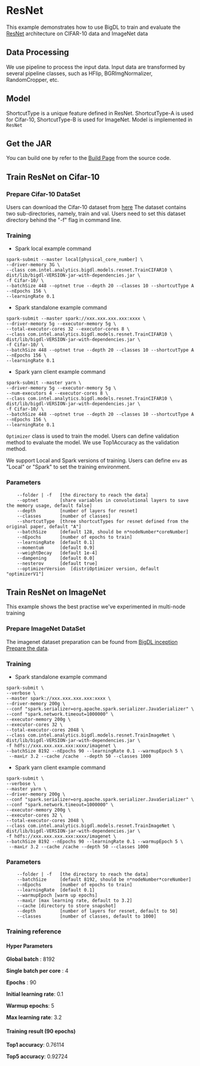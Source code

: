 # ResNet
This example demonstrates how to use BigDL to train and evaluate the [ResNet](https://arxiv.org/abs/1512.03385) architecture on CIFAR-10 data and ImageNet data

## Data Processing
We use pipeline to process the input data.
Input data are transformed by several pipeline classes, such as HFlip, BGRImgNormalizer, RandomCropper, etc.

## Model
ShortcutType is a unique feature defined in ResNet. ShortcutType-A is used for Cifar-10, ShortcutType-B is used for ImageNet.
Model is implemented in <code>ResNet</code>

## Get the JAR
You can build one by refer to the
[Build Page](https://bigdl-project.github.io/master/#ScalaUserGuide/install-build-src/) from the source code.


## Train ResNet on Cifar-10

### Prepare Cifar-10 DataSet

Users can download the Cifar-10 dataset from [here](https://www.cs.toronto.edu/~kriz/cifar.html)
The dataset contains two sub-directories, namely, train and val. Users need to set this dataset directory behind the "-f" flag in command line.

### Training
* Spark local example command
```shell
spark-submit --master local[physical_core_number] \
--driver-memory 3G \
--class com.intel.analytics.bigdl.models.resnet.TrainCIFAR10 \
dist/lib/bigdl-VERSION-jar-with-dependencies.jar \
-f Cifar-10/ \
--batchSize 448 --optnet true --depth 20 --classes 10 --shortcutType A --nEpochs 156 \
--learningRate 0.1
```
* Spark standalone example command
```shell
spark-submit --master spark://xxx.xxx.xxx.xxx:xxxx \
--driver-memory 5g --executor-memory 5g \
--total-executor-cores 32 --executor-cores 8 \
--class com.intel.analytics.bigdl.models.resnet.TrainCIFAR10 \
dist/lib/bigdl-VERSION-jar-with-dependencies.jar \
-f Cifar-10/ \
--batchSize 448 --optnet true --depth 20 --classes 10 --shortcutType A --nEpochs 156 \
--learningRate 0.1
```
* Spark yarn client example command
```shell
spark-submit --master yarn \
--driver-memory 5g --executor-memory 5g \
--num-executors 4 --executor-cores 8 \
--class com.intel.analytics.bigdl.models.resnet.TrainCIFAR10 \
dist/lib/bigdl-VERSION-jar-with-dependencies.jar \
-f Cifar-10/ \
--batchSize 448 --optnet true --depth 20 --classes 10 --shortcutType A --nEpochs 156 \
--learningRate 0.1
```

<code>Optimizer</code> class is used to train the model. Users can define validation method to evaluate the model. We use Top1Accuracy as the validation method.

We support Local and Spark versions of training. Users can define <code>env</code> as "Local" or "Spark" to set the training environment.

### Parameters
```
    --folder | -f   [the directory to reach the data]
    --optnet        [share variables in convolutional layers to save the memory usage, default false]
    --depth         [number of layers for resnet]
    --classes       [number of classes]
    --shortcutType  [three shortcutTypes for resnet defined from the original paper, default "A"]
    --batchSize     [default 128, should be n*nodeNumber*coreNumber]
    --nEpochs       [number of epochs to train]
    --learningRate  [default 0.1]
    --momentum      [default 0.9]
    --weightDecay   [default 1e-4]
    --dampening     [default 0.0]
    --nesterov      [default true]
    --optimizerVersion  [distriOptimizer version, default "optimizerV1"]
```
## Train ResNet on ImageNet
This example shows the best practise we've experimented in multi-node training
### Prepare ImageNet DataSet
The imagenet dataset preparation can be found from
[BigDL inception Prepare the data](https://github.com/intel-analytics/BigDL/tree/master/spark/dl/src/main/scala/com/intel/analytics/bigdl/models/inception#prepare-the-data).
### Training
* Spark standalone example command
```shell
spark-submit \
--verbose \
--master spark://xxx.xxx.xxx.xxx:xxxx \
--driver-memory 200g \
--conf "spark.serializer=org.apache.spark.serializer.JavaSerializer" \
--conf "spark.network.timeout=1000000" \
--executor-memory 200g \
--executor-cores 32 \
--total-executor-cores 2048 \
--class com.intel.analytics.bigdl.models.resnet.TrainImageNet \
dist/lib/bigdl-VERSION-jar-with-dependencies.jar \
-f hdfs://xxx.xxx.xxx.xxx:xxxx/imagenet \
--batchSize 8192 --nEpochs 90 --learningRate 0.1 --warmupEpoch 5 \
 --maxLr 3.2 --cache /cache  --depth 50 --classes 1000
```

* Spark yarn client example command
```shell
spark-submit \
--verbose \
--master yarn \
--driver-memory 200g \
--conf "spark.serializer=org.apache.spark.serializer.JavaSerializer" \
--conf "spark.network.timeout=1000000" \
--executor-memory 200g \
--executor-cores 32 \
--total-executor-cores 2048 \
--class com.intel.analytics.bigdl.models.resnet.TrainImageNet \
dist/lib/bigdl-VERSION-jar-with-dependencies.jar \
-f hdfs://xxx.xxx.xxx.xxx:xxxx/imagenet \
--batchSize 8192 --nEpochs 90 --learningRate 0.1 --warmupEpoch 5 \
 --maxLr 3.2 --cache /cache --depth 50 --classes 1000
```
### Parameters
```
    --folder | -f   [the directory to reach the data]
    --batchSize     [default 8192, should be n*nodeNumber*coreNumber]
    --nEpochs       [number of epochs to train]
    --learningRate  [default 0.1]
    --warmupEpoch [warm up epochs]
    --maxLr [max learning rate, default to 3.2]
    --cache [directory to store snapshot]
    --depth         [number of layers for resnet, default to 50]
    --classes       [number of classes, default to 1000]
```
### Training reference
#### Hyper Parameters

**Global batch** : 8192

**Single batch per core** : 4

**Epochs** : 90

**Initial learning rate**: 0.1

**Warmup epochs**: 5

**Max learning rate**: 3.2

#### Training result (90 epochs)

**Top1 accuracy**: 0.76114

**Top5 accuracy**: 0.92724


